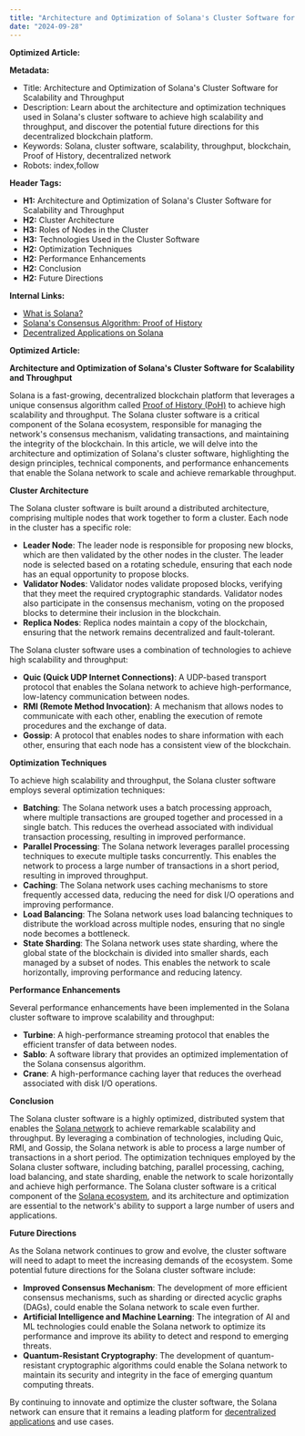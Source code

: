 ```yaml
---
title: "Architecture and Optimization of Solana's Cluster Software for Scalability and Throughput."
date: "2024-09-28"
---
```


**Optimized Article:**

**Metadata:**

* Title: Architecture and Optimization of Solana's Cluster Software for Scalability and Throughput
* Description: Learn about the architecture and optimization techniques used in Solana's cluster software to achieve high scalability and throughput, and discover the potential future directions for this decentralized blockchain platform.
* Keywords: Solana, cluster software, scalability, throughput, blockchain, Proof of History, decentralized network
* Robots: index,follow

**Header Tags:**

* **H1:** Architecture and Optimization of Solana's Cluster Software for Scalability and Throughput
* **H2:** Cluster Architecture
* **H3:** Roles of Nodes in the Cluster
* **H3:** Technologies Used in the Cluster Software
* **H2:** Optimization Techniques
* **H2:** Performance Enhancements
* **H2:** Conclusion
* **H2:** Future Directions

**Internal Links:**

* [What is Solana?](/what-is-solana)
* [Solana's Consensus Algorithm: Proof of History](/solana-proof-of-history)
* [Decentralized Applications on Solana](/solana-dapps)

**Optimized Article:**

**Architecture and Optimization of Solana's Cluster Software for Scalability and Throughput**

Solana is a fast-growing, decentralized blockchain platform that leverages a unique consensus algorithm called [Proof of History (PoH)](/solana-proof-of-history) to achieve high scalability and throughput. The Solana cluster software is a critical component of the Solana ecosystem, responsible for managing the network's consensus mechanism, validating transactions, and maintaining the integrity of the blockchain. In this article, we will delve into the architecture and optimization of Solana's cluster software, highlighting the design principles, technical components, and performance enhancements that enable the Solana network to scale and achieve remarkable throughput.

**Cluster Architecture**

The Solana cluster software is built around a distributed architecture, comprising multiple nodes that work together to form a cluster. Each node in the cluster has a specific role:

* **Leader Node**: The leader node is responsible for proposing new blocks, which are then validated by the other nodes in the cluster. The leader node is selected based on a rotating schedule, ensuring that each node has an equal opportunity to propose blocks.
* **Validator Nodes**: Validator nodes validate proposed blocks, verifying that they meet the required cryptographic standards. Validator nodes also participate in the consensus mechanism, voting on the proposed blocks to determine their inclusion in the blockchain.
* **Replica Nodes**: Replica nodes maintain a copy of the blockchain, ensuring that the network remains decentralized and fault-tolerant.

The Solana cluster software uses a combination of technologies to achieve high scalability and throughput:

* **Quic (Quick UDP Internet Connections)**: A UDP-based transport protocol that enables the Solana network to achieve high-performance, low-latency communication between nodes.
* **RMI (Remote Method Invocation)**: A mechanism that allows nodes to communicate with each other, enabling the execution of remote procedures and the exchange of data.
* **Gossip**: A protocol that enables nodes to share information with each other, ensuring that each node has a consistent view of the blockchain.

**Optimization Techniques**

To achieve high scalability and throughput, the Solana cluster software employs several optimization techniques:

* **Batching**: The Solana network uses a batch processing approach, where multiple transactions are grouped together and processed in a single batch. This reduces the overhead associated with individual transaction processing, resulting in improved performance.
* **Parallel Processing**: The Solana network leverages parallel processing techniques to execute multiple tasks concurrently. This enables the network to process a large number of transactions in a short period, resulting in improved throughput.
* **Caching**: The Solana network uses caching mechanisms to store frequently accessed data, reducing the need for disk I/O operations and improving performance.
* **Load Balancing**: The Solana network uses load balancing techniques to distribute the workload across multiple nodes, ensuring that no single node becomes a bottleneck.
* **State Sharding**: The Solana network uses state sharding, where the global state of the blockchain is divided into smaller shards, each managed by a subset of nodes. This enables the network to scale horizontally, improving performance and reducing latency.

**Performance Enhancements**

Several performance enhancements have been implemented in the Solana cluster software to improve scalability and throughput:

* **Turbine**: A high-performance streaming protocol that enables the efficient transfer of data between nodes.
* **Sablo**: A software library that provides an optimized implementation of the Solana consensus algorithm.
* **Crane**: A high-performance caching layer that reduces the overhead associated with disk I/O operations.

**Conclusion**

The Solana cluster software is a highly optimized, distributed system that enables the [Solana network](/what-is-solana) to achieve remarkable scalability and throughput. By leveraging a combination of technologies, including Quic, RMI, and Gossip, the Solana network is able to process a large number of transactions in a short period. The optimization techniques employed by the Solana cluster software, including batching, parallel processing, caching, load balancing, and state sharding, enable the network to scale horizontally and achieve high performance. The Solana cluster software is a critical component of the [Solana ecosystem](/solana-ecosystem), and its architecture and optimization are essential to the network's ability to support a large number of users and applications.

**Future Directions**

As the Solana network continues to grow and evolve, the cluster software will need to adapt to meet the increasing demands of the ecosystem. Some potential future directions for the Solana cluster software include:

* **Improved Consensus Mechanism**: The development of more efficient consensus mechanisms, such as sharding or directed acyclic graphs (DAGs), could enable the Solana network to scale even further.
* **Artificial Intelligence and Machine Learning**: The integration of AI and ML technologies could enable the Solana network to optimize its performance and improve its ability to detect and respond to emerging threats.
* **Quantum-Resistant Cryptography**: The development of quantum-resistant cryptographic algorithms could enable the Solana network to maintain its security and integrity in the face of emerging quantum computing threats.

By continuing to innovate and optimize the cluster software, the Solana network can ensure that it remains a leading platform for [decentralized applications](/solana-dapps) and use cases.
